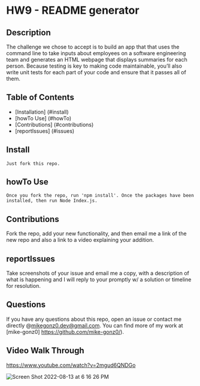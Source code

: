 # HW9 - README generator
  
  ## Description
The challenge we chose to accept is to build an app that  that uses the command line to take inputs about employees on a software engineering team and generates an HTML webpage that displays summaries for each person. 
Because testing is key to making code maintainable, you’ll also write unit tests for each part of your code and ensure that it passes all of them.


  ## Table of Contents
  
  * [Installation] (#install)
  * [howTo Use] (#howTo)
  * [Contributions] (#contributions)
  * [reportIssues] (#issues)


  ## Install
  ```
  Just fork this repo.
  ```

  ## howTo Use
  ```
  Once you fork the repo, run 'npm install'. Once the packages have been installed, then run Node Index.js.
  ```

  ## Contributions
  Fork the repo, add your new functionality, and then email me a link of the new repo and also a link to a video explaining your addition.

  ## reportIssues
  Take screenshots of your issue and email me a copy, with a description of what is happening and I will reply to your promptly w/ a solution or timeline for resolution. 

  ## Questions
  If you have any questions about this repo, open an issue or contact me directly @mikegonz0.dev@gmail.com. You can find more of my work at [mike-gonz0] https://github.com/mike-gonz0/).
  
  ## Video Walk Through
https://www.youtube.com/watch?v=2mgud6QNDGo
  
  
  
![Screen Shot 2022-08-13 at 6 16 26 PM](https://user-images.githubusercontent.com/98365942/184514163-8bf03cfe-562e-447d-8b67-cbb894cd3530.png)
